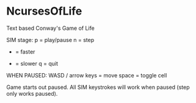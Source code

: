 NcursesOfLife
=============

Text based Conway's Game of Life

SIM stage:
p = play/pause
n = step
+ = faster
- = slower
q = quit

WHEN PAUSED:
WASD / arrow keys = move
space = toggle cell

Game starts out paused.  All SIM keystrokes will work when paused (step only works paused).  
